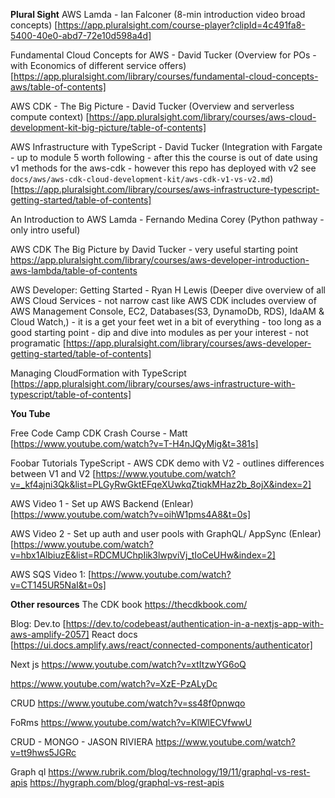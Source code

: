 **Plural Sight**
AWS Lamda - Ian Falconer
(8-min introduction video broad concepts)
[https://app.pluralsight.com/course-player?clipId=4c491fa8-5400-40e0-abd7-72e10d598a4d]

Fundamental Cloud Concepts for AWS - David Tucker
(Overview for POs - with Economics of different service offers)
[https://app.pluralsight.com/library/courses/fundamental-cloud-concepts-aws/table-of-contents]

AWS CDK - The Big Picture - David Tucker
(Overview and serverless compute context)
[https://app.pluralsight.com/library/courses/aws-cloud-development-kit-big-picture/table-of-contents]

AWS Infrastructure with TypeScript - David Tucker
(Integration with Fargate - up to module 5 worth following - after this the course is out of date using v1 methods for the aws-cdk - however this repo has deployed with v2 see `docs/aws/aws-cdk-cloud-development-kit/aws-cdk-v1-vs-v2.md`)
[https://app.pluralsight.com/library/courses/aws-infrastructure-typescript-getting-started/table-of-contents]

An Introduction to AWS Lamda - Fernando Medina Corey
(Python pathway - only intro useful)

AWS CDK The Big Picture by David Tucker - very useful starting point
https://app.pluralsight.com/library/courses/aws-developer-introduction-aws-lambda/table-of-contents

AWS Developer: Getting Started - Ryan H Lewis
(Deeper dive overview of all AWS Cloud Services - not narrow cast like AWS CDK includes overview of AWS Management Console, EC2, Databases(S3, DynamoDb, RDS), IdaAM & Cloud Watch,) - it is a get your feet wet in a bit of everything - too long as a good starting point - dip and dive into modules as per your interest - not programatic
[https://app.pluralsight.com/library/courses/aws-developer-getting-started/table-of-contents]

Managing CloudFormation with TypeScript
[https://app.pluralsight.com/library/courses/aws-infrastructure-with-typescript/table-of-contents]

**You Tube**

Free Code Camp CDK Crash Course - Matt
[https://www.youtube.com/watch?v=T-H4nJQyMig&t=381s]

Foobar Tutorials
TypeScript - AWS CDK demo with V2 - outlines differences between V1 and V2
[https://www.youtube.com/watch?v=_kf4ajni3Qk&list=PLGyRwGktEFqeXUwkqZtiqkMHaz2b_8ojX&index=2]

AWS Video 1 - Set up AWS Backend (Enlear)
[https://www.youtube.com/watch?v=oihW1pms4A8&t=0s]

AWS Video 2 - Set up auth and user pools with GraphQL/ AppSync (Enlear)
[https://www.youtube.com/watch?v=hbx1AlbiuzE&list=RDCMUChpIik3lwpviVj_tIoCeUHw&index=2]

AWS SQS Video 1:
[https://www.youtube.com/watch?v=CT145UR5NaI&t=0s]

**Other resources**
The CDK book
https://thecdkbook.com/

Blog: Dev.to [https://dev.to/codebeast/authentication-in-a-nextjs-app-with-aws-amplify-2057]
React docs [https://ui.docs.amplify.aws/react/connected-components/authenticator]

Next js
https://www.youtube.com/watch?v=xtItzwYG6oQ

https://www.youtube.com/watch?v=XzE-PzALyDc

CRUD
https://www.youtube.com/watch?v=ss48f0pnwqo

FoRms
https://www.youtube.com/watch?v=KlWlECVfwwU

CRUD - MONGO - JASON RIVIERA
https://www.youtube.com/watch?v=tt9hws5JGRc

Graph ql
https://www.rubrik.com/blog/technology/19/11/graphql-vs-rest-apis
https://hygraph.com/blog/graphql-vs-rest-apis
